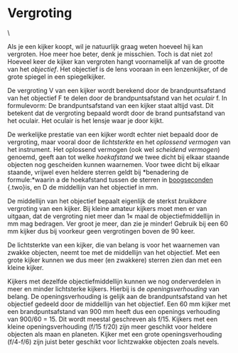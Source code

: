 # Vergroting

\

Als je een kijker koopt, wil je natuurlijk graag weten hoeveel hij kan
vergroten. Hoe meer hoe beter, denk je misschien. Toch is dat niet zo!
Hoeveel keer de kijker kan vergroten hangt voornamelijk af van de
grootte van het *objectief*. Het objectief is de lens vooraan in een
lenzenkijker, of de grote spiegel in een spiegelkijker.

De vergroting V van een kijker wordt berekend door de brandpuntsafstand
van het objectief F te delen door de brandpuntsafstand van het *oculair*
f. In formulevorm: De brandpuntsafstand van een kijker staat altijd
vast. Dit betekent dat de vergroting bepaald wordt door de brand
puntsafstand van het oculair. Het oculair is het lensje waar je door
kijkt.

De werkelijke prestatie van een kijker wordt echter niet bepaald door de
vergroting, maar vooral door de *lichtsterkte* en het *oplossend
vermogen* van het instrument. Het oplossend vermogen (ook wel *scheidend
vermogen*) genoemd, geeft aan tot welke *hoekafstand* we twee dicht bij
elkaar staande objecten nog gescheiden kunnen waarnemen. Voor twee dicht
bij elkaar staande, vrijwel even heldere sterren geldt bij *benadering
de formule:*waarin a de hoekafstand tussen de sterren in [boogseconden\
](hoeken.html){.two}is, en D de middellijn van het objectief in mm.

De middellijn van het objectief bepaalt eigenlijk de sterkst *bruikbare*
vergroting van een kijker. Bij kleine amateur kijkers moet men er van
uitgaan, dat de vergroting niet meer dan 1« maal de objectiefmiddellijn
in mm mag bedragen. Ver groot je meer, dan zie je minder! Gebruik bij
een 60 mm kijker dus bij voorkeur geen vergrotingen boven de 90 keer.

De lichtsterkte van een kijker, die van belang is voor het waarnemen van
zwakke objecten, neemt toe met de middellijn van het objectief. Met een
grote kijker kunnen we dus meer (en zwakkere) sterren zien dan met een
kleine kijker.

Kijkers met dezelfde objectiefmiddellijn kunnen we nog onderverdelen in
meer en minder lichtsterke kijkers. Hierbij is de *openingsverhouding*
van belang. De openingsverhouding is gelijk aan de brandpuntsafstand van
het objectief gedeeld door de middellijn van het objectief. Een 60 mm
kijker met een brandpuntsafstand van 900 mm heeft dus een openings
verhouding van 900/60 = 15. Dit wordt meestal geschreven als f/15.
Kijkers met een kleine openingsverhouding (f/15 f/20) zijn meer geschikt
voor heldere objecten als maan en planeten. Kijker met een grote
openingsverhouding (f/4-f/6) zijn juist beter geschikt voor lichtzwakke
objecten zoals nevels.
